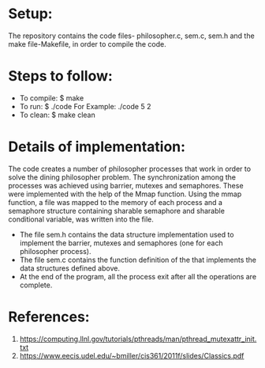 # Setup:
The repository contains the code files- philosopher.c, sem.c, sem.h and the make file-Makefile, in order to
compile the code. 

# Steps to follow:
* To compile: $ make
* To run: $ ./code <number of philosophers> <number of iterations>
For Example: ./code 5 2
* To clean: $ make clean

# Details of implementation:
The code creates a number of philosopher processes that work in order to solve the dining philosopher
problem.
The synchronization among the processes was achieved using barrier, mutexes and semaphores. These
were implemented with the help of the Mmap function. Using the mmap function, a file was mapped to
the memory of each process and a semaphore structure containing sharable semaphore and sharable
conditional variable, was written into the file.
* The file sem.h contains the data structure implementation used to implement the barrier, mutexes and
semaphores (one for each philosopher process).
* The file sem.c contains the function definition of the that implements the data structures defined
above.
* At the end of the program, all the process exit after all the operations are complete.

# References:
1. https://computing.llnl.gov/tutorials/pthreads/man/pthread_mutexattr_init.txt
2. https://www.eecis.udel.edu/~bmiller/cis361/2011f/slides/Classics.pdf
